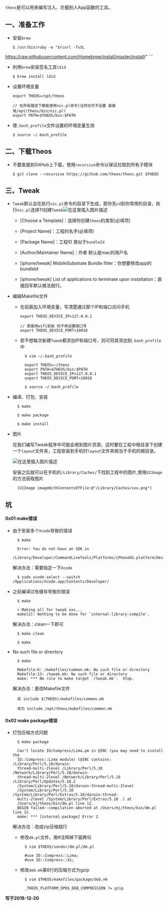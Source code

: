 `theos`是可以用来编写注入、拦截别人App函数的工具。

## 一、准备工作

- 安装`brew`

	```
	$ /usr/bin/ruby -e "$(curl -fsSL
https://raw.githubusercontent.com/Homebrew/install/master/install)"
	```
- 利用`brew`安装签名工具`ldid`

	```
	$ brew install ldid
	```
- 设置环境变量

	```
	export THEOS=/opt/theos

	// 在所有路径下都能使用nic.pl命令(当然也可不设置 直接用/opt/theos/bin/nic.pl)
	export PATH=$THEOS/bin:$PATH
	```

- 使`.bash_profile`文件设置的环境变量生效

	```
	$ source ~/.bash_profile
	```

## 二、下载Theos

- 不要直接到GitHub上下载，使用`recursive`命令以保证拉取到所有子模块

	```
	$ git clone --recursive https://github.com/theos/theos.git $THEOS
	```

## 三、Tweak

-  `Tweak`默认会在执行`nic.pl`命令的目录下生成，那你先`cd`到你常用的目录，执行`nic.pl`选择11创建`Tweak`![在这里插入图片描述](https://img-blog.csdnimg.cn/20181220213307573.png?x-oss-process=image/watermark,type_ZmFuZ3poZW5naGVpdGk,shadow_10,text_aHR0cHM6Ly9ibG9nLmNzZG4ubmV0L3FxMjQ0NTk2,size_16,color_FFFFFF,t_70)
	- [Choose a Template]：选择你创建`theos`的类型(必填项)
	
	- [Project Name]：工程的名字(必填项)
	- [Package Name]：工程ID 类似于`bundleId`
	- [Author/Maintainer Name]：作者 默认是mac的用户名
	- [iphone/tweak] MobileSubstrate Bundle filter：你想要修改app的bundleId
	- [iphone/tweak] List of applications to terminate upon installation：直接回车默认做法就行。

- 编辑Makefile文件
	
	- 在前面加入环境变量，写清楚通过那个IP和端口访问手机

		```
		export THEOS_DEVICE_IP=127.0.0.1

		// 若是用wifi安装 则不用设置端口号
		export THEOS_DEVICE_PORT=10010
		```
	
	- 若不想每次新建`Tweak`都添加IP和端口号，则可将其添加到`.bash_profile`中
	
	 		$ vim ~/.bash_profile
	 	
	 		export THEOS=~/theos
	 		export PATH=$THEOS/bin:$PATH
	 		export THEOS_DEVICE_IP=127.0.0.1
	 		export THEOS_DEVICE_PORT=10010
	 	
	 		$ source ~/.bash_profile
	 
- 编译、打包、安装

		$ make 
		
		$ make package 
		
		$ make install
		
- 图片

	在我们编写Tweak程序中可能会用到图片资源，这时要在工程中根目录下创建一个`layout`文件夹，工程安装到手机时`layout`文件夹相当于手机的根目录。
	
   ![在这里插入图片描述](https://img-blog.csdnimg.cn/20181220223458871.png)
   
   安装之后就可以在手机的`/Library/Caches/`下找到工程中的图片,使用`UIImage`的方法获取图片
   
   		[UIImage imageWithContentsOfFile:@"/Library/Caches/xxx.png"]

##  坑

#### 0x01 make错误 

- 由于安装多个`Xcode`导致的错误

		$ make
	
		Error: You do not have an SDK in 
		/Library/Developer/CommandLineTools/Platforms/iPhoneOS.platform/Developer/SDKs
	
 
 	解决办法：需要指定一下`Xcode`
 
		$ sudo xcode-select --switch /Applications/Xcode.app/Contents/Developer/

- 之前编译过有缓存导致的错误

		$ make
	
		> Making all for tweak xxx...
		make[2]: Nothing to be done for `internal-library-compile'.

	解决办法：clean一下即可
	
		$ make clean
		
		$ make
		
- No such file or directory

		$ make  
		       
		Makefile:6: /makefiles/common.mk: No such file or directory
		Makefile:13: /tweak.mk: No such file or directory
		make: *** No rule to make target `/tweak.mk'.  Stop.
		
	解决办法：更改Makefile文件
		
		将 include $(THEOS)/makefiles/common.mk
		
		改为 include /opt/theos/makefiles/common.mk
	
	
	
#### 0x02 make package错误

- 打包压缩方式问题

		$ make package
		
		Can't locate IO/Compress/Lzma.pm in @INC (you may need to install the
		IO::Compress::Lzma module) (@INC contains: /Library/Perl/5.18/darwin-
		thread-multi-2level /Library/Perl/5.18 /Network/Library/Perl/5.18/darwin-
		thread-multi-2level /Network/Library/Perl/5.18 /Library/Perl/Updates/5.18.2
		/System/Library/Perl/5.18/darwin-thread-multi-2level
		/System/Library/Perl/5.18 /System/Library/Perl/Extras/5.18/darwin-thread-
		multi-2level /System/Library/Perl/Extras/5.18 .) at
		/Users/mj/theos/bin/dm.pl line 12.
		BEGIN failed--compilation aborted at /Users/mj/theos/bin/dm.pl line 12.
		make: *** [internal-package] Error 2
	
	解决办法：改成zip压缩就行
	
	- 修改`dm.pl`文件，用#注释掉下面两句
		
		 
			$ vim $THEOS/vendor/dm.pl/dm.pl
			
			#use IO::Compress::Lzma;
			#use IO::Compress::Xz;
			
	- 修改`deb.mk`第6行的压缩方式为gzip
					 
			$ vim $THEOS/makefiles/package/deb.mk
			
			_THEOS_PLATFORM_DPKG_DEB_COMPRESSION ?= gzip
			
**写于2018-12-20**

